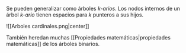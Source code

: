 
Se pueden generalizar como árboles *k-arios*. Los nodos internos de un árbol *k-ario* tienen espacios para $k$ punteros a sus hijos.

![[Arboles cardinales.png|center]]

También heredan muchas [[Propiedades matemáticas|propiedades matemáticas]] de los árboles binarios. 